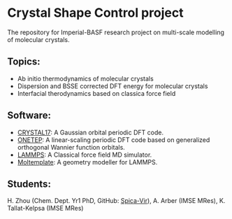 # Crystal Shape Control project

The repository for Imperial-BASF research project on multi-scale modelling of molecular crystals. 

## Topics:
* Ab initio thermodynamics of molecular crystals
* Dispersion and BSSE corrected DFT energy for molecular crystals
* Interfacial therodynamics based on classica force field

## Software:
* [CRYSTAL17](https://www.crystal.unito.it/index.php): A Gaussian orbital periodic DFT code.  
* [ONETEP](https://onetep.org/): A linear-scaling periodic DFT code based on generalized orthogonal Wannier function orbitals.  
* [LAMMPS](https://www.lammps.org/): A Classical force field MD simulator.  
* [Moltemplate](http://moltemplate.org/): A geometry modeller for LAMMPS.

## Students:
H. Zhou (Chem. Dept. Yr1 PhD, GitHub: [Spica-Vir](https://github.com/Spica-Vir)), A. Arber (IMSE MRes), K. Tallat-Kelpsa (IMSE MRes)
